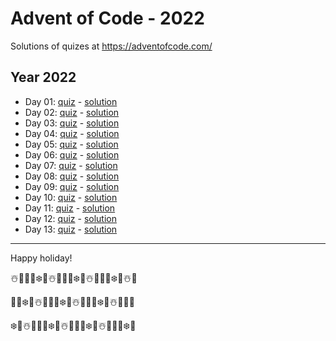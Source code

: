 # Advent of Code - 2022

Solutions of quizes at <https://adventofcode.com/>

## Year 2022

- Day 01: [quiz](https://adventofcode.com/2022/day/1) - [solution](2022/01)
- Day 02: [quiz](https://adventofcode.com/2022/day/2) - [solution](2022/02)
- Day 03: [quiz](https://adventofcode.com/2022/day/3) - [solution](2022/03)
- Day 04: [quiz](https://adventofcode.com/2022/day/4) - [solution](2022/04)
- Day 05: [quiz](https://adventofcode.com/2022/day/5) - [solution](2022/05)
- Day 06: [quiz](https://adventofcode.com/2022/day/6) - [solution](2022/06)
- Day 07: [quiz](https://adventofcode.com/2022/day/7) - [solution](2022/07)
- Day 08: [quiz](https://adventofcode.com/2022/day/8) - [solution](2022/08)
- Day 09: [quiz](https://adventofcode.com/2022/day/9) - [solution](2022/09)
- Day 10: [quiz](https://adventofcode.com/2022/day/10) - [solution](2022/10)
- Day 11: [quiz](https://adventofcode.com/2022/day/10) - [solution](2022/11)
- Day 12: [quiz](https://adventofcode.com/2022/day/10) - [solution](2022/12)
- Day 13: [quiz](https://adventofcode.com/2022/day/10) - [solution](2022/13)

---

Happy holiday!

☃️🎄🎅🍪❄️🎁☃️🎄🎅🍪❄️🎁☃️🎄🎅🍪❄️🎁☃️🎄

🎅🍪❄️🎁☃️🎄🎅🍪❄️🎁☃️🎄🎅🍪❄️🎁☃️🎄🎅🍪

❄️🎁☃️🎄🎅🍪❄️🎁☃️🎄🎅🍪❄️🎁☃️🎄🎅🍪❄️🎁
